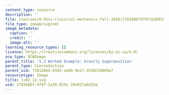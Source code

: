 ```yaml
---
content_type: resource
description: ''
file: /courses/8-01sc-classical-mechanics-fall-2016/278168bfd79f3a36029c19e927a6d33a_ls02_12.svg
file_type: image/svg+xml
image_metadata:
  caption: ''
  credit: ''
  image-alt: ''
learning_resource_types: []
license: https://creativecommons.org/licenses/by-nc-sa/4.0/
ocw_type: OCWImage
parent_title: '5.2 Worked Example: Gravity Superposition'
parent_type: CourseSection
parent_uid: f38128e4-b503-ea04-9e1f-d330c59669a7
resourcetype: Image
title: ls02_12.svg
uid: 278168bf-d79f-3a36-029c-19e927a6d33a
---
```

